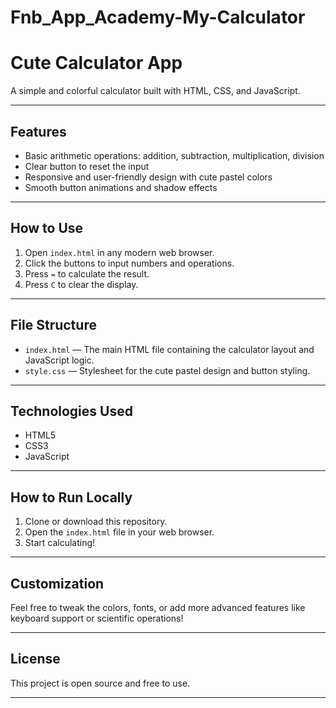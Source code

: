 # Fnb_App_Academy-My-Calculator
# Cute Calculator App

A simple and colorful calculator built with HTML, CSS, and JavaScript.  


---

## Features

- Basic arithmetic operations: addition, subtraction, multiplication, division
- Clear button to reset the input
- Responsive and user-friendly design with cute pastel colors
- Smooth button animations and shadow effects

---

## How to Use

1. Open `index.html` in any modern web browser.
2. Click the buttons to input numbers and operations.
3. Press `=` to calculate the result.
4. Press `C` to clear the display.

---

## File Structure

- `index.html` — The main HTML file containing the calculator layout and JavaScript logic.
- `style.css` — Stylesheet for the cute pastel design and button styling.

---

## Technologies Used

- HTML5
- CSS3
- JavaScript

---

## How to Run Locally

1. Clone or download this repository.
2. Open the `index.html` file in your web browser.
3. Start calculating!

---

## Customization

Feel free to tweak the colors, fonts, or add more advanced features like keyboard support or scientific operations!

---

## License

This project is open source and free to use.

---


